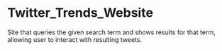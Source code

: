 # Twitter_Trends_Website
Site that queries the given search term and shows results for that term, allowing user to interact with resulting tweets.
